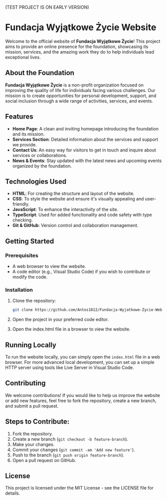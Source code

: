 (TEST PROJECT IS ON EARLY VERSION)
# Fundacja Wyjątkowe Życie Website

Welcome to the official website of **Fundacja Wyjątkowe Życie**! This project aims to provide an online presence for the foundation, showcasing its mission, services, and the amazing work they do to help individuals lead exceptional lives.

## About the Foundation

**Fundacja Wyjątkowe Życie** is a non-profit organization focused on improving the quality of life for individuals facing various challenges. Our mission is to create opportunities for personal development, support, and social inclusion through a wide range of activities, services, and events.

## Features

- **Home Page**: A clean and inviting homepage introducing the foundation and its mission.
- **Services Section**: Detailed information about the services and support we provide.
- **Contact Us**: An easy way for visitors to get in touch and inquire about services or collaborations.
- **News & Events**: Stay updated with the latest news and upcoming events organized by the foundation.

## Technologies Used

- **HTML**: For creating the structure and layout of the website.
- **CSS**: To style the website and ensure it's visually appealing and user-friendly.
- **JavaScript**: To enhance the interactivity of the site.
- **TypeScript**: Used for added functionality and code safety with type checking.
- **Git & GitHub**: Version control and collaboration management.
  
## Getting Started

### Prerequisites

- A web browser to view the website.
- A code editor (e.g., Visual Studio Code) if you wish to contribute or modify the code.

### Installation

1. Clone the repository:

   ```bash
   git clone https://github.com/Antos1812/Fundacja-Wyjatkowe-Zycie-Website

2. Open the project in your preferred code editor.
3. Open the index.html file in a browser to view the website.
## Running Locally
To run the website locally, you can simply open the `index.html` file in a web browser. For more advanced local development, you can set up a simple HTTP server using tools like Live Server in Visual Studio Code.

## Contributing
We welcome contributions! If you would like to help us improve the website or add new features, feel free to fork the repository, create a new branch, and submit a pull request.

## Steps to Contribute:
1. Fork the repository.
2. Create a new branch (`git checkout -b feature-branch`).
3. Make your changes.
4. Commit your changes (`git commit -am 'Add new feature'`).
5. Push to the branch (`git push origin feature-branch`).
6. Open a pull request on GitHub.
## License
This project is licensed under the MIT License - see the LICENSE file for details.

